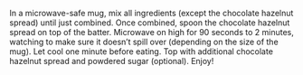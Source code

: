 In a microwave-safe mug, mix all ingredients (except the chocolate hazelnut spread) until just combined.
Once combined, spoon the chocolate hazelnut spread on top of the batter.
Microwave on high for 90 seconds to 2 minutes, watching to make sure it doesn’t spill over (depending on the size of the mug).
Let cool one minute before eating. Top with additional chocolate hazelnut spread and powdered sugar (optional).
Enjoy!